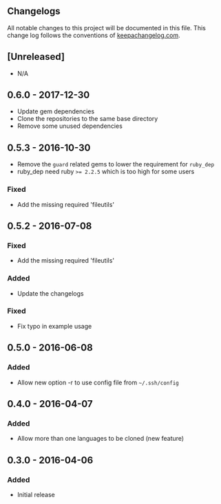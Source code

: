 ## Changelogs

All notable changes to this project will be documented in this file.
This change log follows the conventions of [keepachangelog.com](http://keepachangelog.com/).

## [Unreleased]

- N/A

## 0.6.0 - 2017-12-30

- Update gem dependencies
- Clone the repositories to the same base directory
- Remove some unused dependencies

## 0.5.3 - 2016-10-30

- Remove the `guard` related gems to lower the requirement for `ruby_dep`
- ruby_dep need ruby `>= 2.2.5` which is too high for some users

### Fixed

- Add the missing required 'fileutils'

## 0.5.2 - 2016-07-08

### Fixed

- Add the missing required 'fileutils'

### Added

- Update the changelogs

### Fixed

- Fix typo in example usage

## 0.5.0 - 2016-06-08

### Added

- Allow new option -r to use config file from `~/.ssh/config`

## 0.4.0 - 2016-04-07

### Added

- Allow more than one languages to be cloned (new feature)

## 0.3.0 - 2016-04-06

### Added

- Initial release
